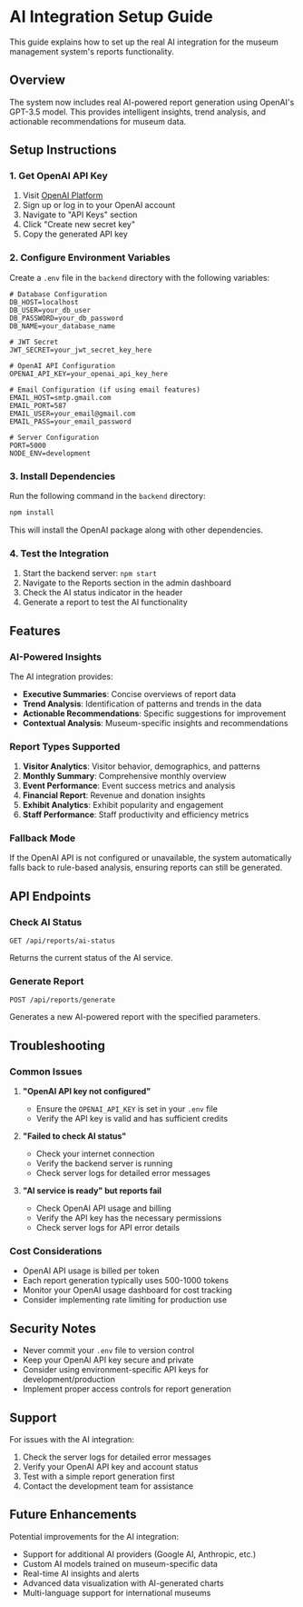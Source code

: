 # AI Integration Setup Guide

This guide explains how to set up the real AI integration for the museum management system's reports functionality.

## Overview

The system now includes real AI-powered report generation using OpenAI's GPT-3.5 model. This provides intelligent insights, trend analysis, and actionable recommendations for museum data.

## Setup Instructions

### 1. Get OpenAI API Key

1. Visit [OpenAI Platform](https://platform.openai.com/api-keys)
2. Sign up or log in to your OpenAI account
3. Navigate to "API Keys" section
4. Click "Create new secret key"
5. Copy the generated API key

### 2. Configure Environment Variables

Create a `.env` file in the `backend` directory with the following variables:

```env
# Database Configuration
DB_HOST=localhost
DB_USER=your_db_user
DB_PASSWORD=your_db_password
DB_NAME=your_database_name

# JWT Secret
JWT_SECRET=your_jwt_secret_key_here

# OpenAI API Configuration
OPENAI_API_KEY=your_openai_api_key_here

# Email Configuration (if using email features)
EMAIL_HOST=smtp.gmail.com
EMAIL_PORT=587
EMAIL_USER=your_email@gmail.com
EMAIL_PASS=your_email_password

# Server Configuration
PORT=5000
NODE_ENV=development
```

### 3. Install Dependencies

Run the following command in the `backend` directory:

```bash
npm install
```

This will install the OpenAI package along with other dependencies.

### 4. Test the Integration

1. Start the backend server: `npm start`
2. Navigate to the Reports section in the admin dashboard
3. Check the AI status indicator in the header
4. Generate a report to test the AI functionality

## Features

### AI-Powered Insights

The AI integration provides:

- **Executive Summaries**: Concise overviews of report data
- **Trend Analysis**: Identification of patterns and trends in the data
- **Actionable Recommendations**: Specific suggestions for improvement
- **Contextual Analysis**: Museum-specific insights and recommendations

### Report Types Supported

1. **Visitor Analytics**: Visitor behavior, demographics, and patterns
2. **Monthly Summary**: Comprehensive monthly overview
3. **Event Performance**: Event success metrics and analysis
4. **Financial Report**: Revenue and donation insights
5. **Exhibit Analytics**: Exhibit popularity and engagement
6. **Staff Performance**: Staff productivity and efficiency metrics

### Fallback Mode

If the OpenAI API is not configured or unavailable, the system automatically falls back to rule-based analysis, ensuring reports can still be generated.

## API Endpoints

### Check AI Status
```
GET /api/reports/ai-status
```
Returns the current status of the AI service.

### Generate Report
```
POST /api/reports/generate
```
Generates a new AI-powered report with the specified parameters.

## Troubleshooting

### Common Issues

1. **"OpenAI API key not configured"**
   - Ensure the `OPENAI_API_KEY` is set in your `.env` file
   - Verify the API key is valid and has sufficient credits

2. **"Failed to check AI status"**
   - Check your internet connection
   - Verify the backend server is running
   - Check server logs for detailed error messages

3. **"AI service is ready" but reports fail**
   - Check OpenAI API usage and billing
   - Verify the API key has the necessary permissions
   - Check server logs for API error details

### Cost Considerations

- OpenAI API usage is billed per token
- Each report generation typically uses 500-1000 tokens
- Monitor your OpenAI usage dashboard for cost tracking
- Consider implementing rate limiting for production use

## Security Notes

- Never commit your `.env` file to version control
- Keep your OpenAI API key secure and private
- Consider using environment-specific API keys for development/production
- Implement proper access controls for report generation

## Support

For issues with the AI integration:

1. Check the server logs for detailed error messages
2. Verify your OpenAI API key and account status
3. Test with a simple report generation first
4. Contact the development team for assistance

## Future Enhancements

Potential improvements for the AI integration:

- Support for additional AI providers (Google AI, Anthropic, etc.)
- Custom AI models trained on museum-specific data
- Real-time AI insights and alerts
- Advanced data visualization with AI-generated charts
- Multi-language support for international museums 